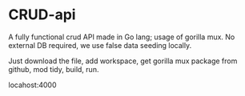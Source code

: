 # CRUD-api
A fully functional crud API made in Go lang; usage of gorilla mux. No external DB required, we use false data seeding locally.

Just download the file, add workspace, get gorilla mux package from github, mod tidy, build, run.

locahost:4000
